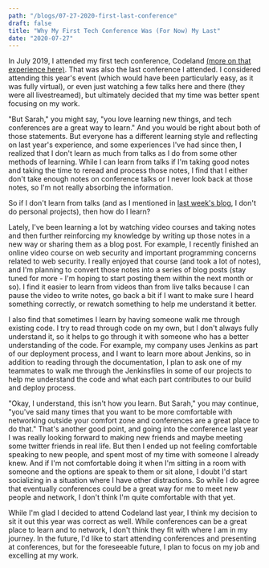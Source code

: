 ```yaml
---
path: "/blogs/07-27-2020-first-last-conference"
draft: false 
title: "Why My First Tech Conference Was (For Now) My Last"
date: "2020-07-27"
---
```


In July 2019, I attended my first tech conference, Codeland [(more on that experience here)](07-29-2019-first-conf-recap). That was also the last conference I attended. I considered attending this year's event (which would have been particularly easy, as it was fully virtual), or even just watching a few talks here and there (they were all livestreamed), but ultimately decided that my time was better spent focusing on my work.

"But Sarah," you might say, "you love learning new things, and tech conferences are a great way to learn." And you would be right about both of those statements. But everyone has a different learning style and reflecting on last year's experience, and some experiences I've had since then, I realized that I don't learn as much from talks as I do from some other methods of learning. While I can learn from talks if I'm taking good notes and taking the time to reread and process those notes, I find that I either don't take enough notes on conference talks or I never look back at those notes, so I'm not really absorbing the information.

So if I don't learn from talks (and as I mentioned in [last week's blog](07-20-2020-no-personal-projects), I don't do personal projects), then how do I learn?

Lately, I've been learning a lot by watching video courses and taking notes and then further reinforcing my knowledge by writing up those notes in a new way or sharing them as a blog post. For example, I recently finished an online video course on web security and important programming concerns related to web security. I really enjoyed that course (and took a lot of notes), and I'm planning to convert those notes into a series of blog posts (stay tuned for more - I'm hoping to start posting them within the next month or so). I find it easier to learn from videos than from live talks because I can pause the video to write notes, go back a bit if I want to make sure I heard something correctly, or rewatch something to help me understand it better.

I also find that sometimes I learn by having someone walk me through existing code. I try to read through code on my own, but I don't always fully understand it, so it helps to go through it with someone who has a better understanding of the code. For example, my company uses Jenkins as part of our deployment process, and I want to learn more about Jenkins, so in addition to reading through the documentation, I plan to ask one of my teammates to walk me through the Jenkinsfiles in some of our projects to help me understand the code and what each part contributes to our build and deploy process.

"Okay, I understand, this isn't how you learn. But Sarah," you may continue, "you've said many times that you want to be more comfortable with networking outside your comfort zone and conferences are a great place to do that." That's another good point, and going into the conference last year I was really looking forward to making new friends and maybe meeting some twitter friends in real life. But then I ended up not feeling comfortable speaking to new people, and spent most of my time with someone I already knew. And if I'm not comfortable doing it when I'm sitting in a room with someone and the options are speak to them or sit alone, I doubt I'd start socializing in a situation where I have other distractions. So while I do agree that eventually conferences could be a great way for me to meet new people and network, I don't think I'm quite comfortable with that yet. 

While I'm glad I decided to attend Codeland last year, I think my decision to sit it out this year was correct as well. While conferences can be a great place to learn and to network, I don't think they fit with where I am in my journey. In the future, I'd like to start attending conferences and presenting at conferences, but for the foreseeable future, I plan to focus on my job and excelling at my work.